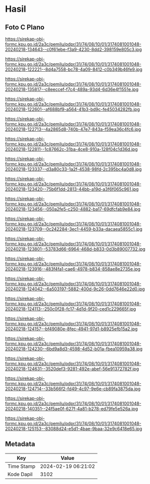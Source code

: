 # Hasil

## Foto C Plano

https://sirekap-obj-formc.kpu.go.id/2a3c/pemilu/pdpr/31/74/08/10/01/3174081001048-20240218-134643--c0f61ebe-f3a9-4230-8dd2-398159e805c3.jpg

https://sirekap-obj-formc.kpu.go.id/2a3c/pemilu/pdpr/31/74/08/10/01/3174081001048-20240218-122221--8d4a7558-bc78-4a09-8412-c0b349b46fe9.jpg

https://sirekap-obj-formc.kpu.go.id/2a3c/pemilu/pdpr/31/74/08/10/01/3174081001048-20240218-135817--c8eeccef-f7c4-489a-93d4-6d36e4f1551e.jpg

https://sirekap-obj-formc.kpu.go.id/2a3c/pemilu/pdpr/31/74/08/10/01/3174081001048-20240218-122601--af688bf9-a564-41b3-bd9c-fe45034282fb.jpg

https://sirekap-obj-formc.kpu.go.id/2a3c/pemilu/pdpr/31/74/08/10/01/3174081001048-20240218-122713--4a2865d8-740b-47e7-843a-f59ea36c4fc6.jpg

https://sirekap-obj-formc.kpu.go.id/2a3c/pemilu/pdpr/31/74/08/10/01/3174081001048-20240218-122811--1c87662c-31ba-4ce8-910a-128f04c1d36d.jpg

https://sirekap-obj-formc.kpu.go.id/2a3c/pemilu/pdpr/31/74/08/10/01/3174081001048-20240218-123337--d3a80c33-1a2f-4538-98fd-2c395bc4a0d8.jpg

https://sirekap-obj-formc.kpu.go.id/2a3c/pemilu/pdpr/31/74/08/10/01/3174081001048-20240218-123420--75b6f1dd-2813-44bb-a19d-a3f6f065c961.jpg

https://sirekap-obj-formc.kpu.go.id/2a3c/pemilu/pdpr/31/74/08/10/01/3174081001048-20240218-123456--050a2fe5-c250-4882-ba17-69dfcfab9e84.jpg

https://sirekap-obj-formc.kpu.go.id/2a3c/pemilu/pdpr/31/74/08/10/01/3174081001048-20240218-123709--0c242284-3ec1-4459-b33a-dacaea5855c1.jpg

https://sirekap-obj-formc.kpu.go.id/2a3c/pemilu/pdpr/31/74/08/10/01/3174081001048-20240218-123801--53783d66-6964-468d-b833-0d3b89007732.jpg

https://sirekap-obj-formc.kpu.go.id/2a3c/pemilu/pdpr/31/74/08/10/01/3174081001048-20240218-123916--483f4fa1-cae6-4978-b834-858ae8e2735e.jpg

https://sirekap-obj-formc.kpu.go.id/2a3c/pemilu/pdpr/31/74/08/10/01/3174081001048-20240218-124042--6a503197-5882-400d-9c26-0dd7646e22d0.jpg

https://sirekap-obj-formc.kpu.go.id/2a3c/pemilu/pdpr/31/74/08/10/01/3174081001048-20240218-124113--250c0f28-fc17-4d1d-9f20-ced1c229665f.jpg

https://sirekap-obj-formc.kpu.go.id/2a3c/pemilu/pdpr/31/74/08/10/01/3174081001048-20240218-124157--bf49080e-8fec-4941-97d1-b8925efb15a2.jpg

https://sirekap-obj-formc.kpu.go.id/2a3c/pemilu/pdpr/31/74/08/10/01/3174081001048-20240218-124230--6bd9a8d3-4598-4d52-b01a-fbea10959a38.jpg

https://sirekap-obj-formc.kpu.go.id/2a3c/pemilu/pdpr/31/74/08/10/01/3174081001048-20240218-124631--3520def3-9281-492e-abef-56e91372782f.jpg

https://sirekap-obj-formc.kpu.go.id/2a3c/pemilu/pdpr/31/74/08/10/01/3174081001048-20240218-124714--33b566f2-fd49-4c97-9e6e-cb89fa3875da.jpg

https://sirekap-obj-formc.kpu.go.id/2a3c/pemilu/pdpr/31/74/08/10/01/3174081001048-20240218-140351--24f5ae0f-627f-4a81-b278-ed79fe5e526a.jpg

https://sirekap-obj-formc.kpu.go.id/2a3c/pemilu/pdpr/31/74/08/10/01/3174081001048-20240218-125153--83088d24-e5d1-4bae-9baa-32e9c6418e65.jpg


## Metadata

| Key        | Value               |
| ---------- | ------------------- |
| Time Stamp | 2024-02-19 06:21:02 |
| Kode Dapil | 3102                |



